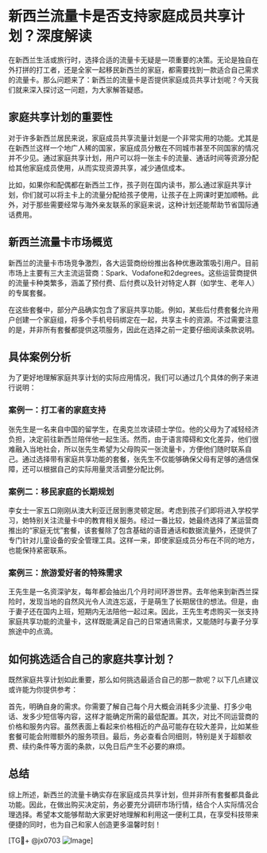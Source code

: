 # 新西兰流量卡是否支持家庭成员共享计划？深度解读

在新西兰生活或旅行时，选择合适的流量卡无疑是一项重要的决策。无论是独自在外打拼的打工者，还是全家一起移民新西兰的家庭，都需要找到一款适合自己需求的流量卡。那么问题来了：新西兰的流量卡是否提供家庭成员共享计划呢？今天我们就来深入探讨这一问题，为大家解答疑惑。

## 家庭共享计划的重要性

对于许多新西兰居民来说，家庭成员共享流量计划是一个非常实用的功能。尤其是在新西兰这样一个地广人稀的国家，家庭成员分散在不同城市甚至不同国家的情况并不少见。通过家庭共享计划，用户可以将一张主卡的流量、通话时间等资源分配给其他家庭成员使用，从而实现资源共享，减少通信成本。

比如，如果你和配偶都在新西兰工作，孩子则在国内读书，那么通过家庭共享计划，你们就可以将主卡上的流量分配给孩子使用，让孩子在上网课时更加顺畅。此外，对于那些需要经常与海外亲友联系的家庭来说，这种计划还能帮助节省国际通话费用。

## 新西兰流量卡市场概览

新西兰的流量卡市场竞争激烈，各大运营商纷纷推出各种优惠政策吸引用户。目前市场上主要有三大主流运营商：Spark、Vodafone和2degrees。这些运营商提供的流量卡种类繁多，涵盖了预付费、后付费以及针对特定人群（如学生、老年人）的专属套餐。

在这些套餐中，部分产品确实包含了家庭共享功能。例如，某些后付费套餐允许用户创建一个家庭组，将多个手机号码绑定在一起，共享主卡的资源。不过需要注意的是，并非所有套餐都提供这项服务，因此在选择之前一定要仔细阅读条款说明。

## 具体案例分析

为了更好地理解家庭共享计划的实际应用情况，我们可以通过几个具体的例子来进行说明：

### 案例一：打工者的家庭支持

张先生是一名来自中国的留学生，在奥克兰攻读硕士学位。他的父母为了减轻经济负担，决定前往新西兰陪伴他一起生活。然而，由于语言障碍和文化差异，他们很难融入当地社会，所以张先生希望为父母购买一张流量卡，方便他们随时联系自己。通过选择带有家庭共享功能的套餐，张先生不仅能够确保父母有足够的通信保障，还可以根据自己的实际用量灵活调整分配比例。

### 案例二：移民家庭的长期规划

李女士一家五口刚刚从澳大利亚迁居到惠灵顿定居。考虑到孩子们即将进入学校学习，她特别关注流量卡中的教育相关服务。经过一番比较，她最终选择了某运营商推出的“家庭无忧”套餐，该套餐除了包含基础的语音通话和数据流量外，还提供了专门针对儿童设备的安全管理工具。这样一来，即使家庭成员分布在不同的地方，也能保持紧密联系。

### 案例三：旅游爱好者的特殊需求

王先生是一名资深驴友，每年都会抽出几个月时间环游世界。去年他来到新西兰探险时，发现当地的自然风光令人流连忘返，于是萌生了长期居住的想法。但是，由于妻子还在国内上班，短期内无法陪他一起过来。因此，王先生考虑购买一张支持家庭共享功能的流量卡，这样既能满足自己的日常通讯需求，又能随时与妻子分享旅途中的点滴。

## 如何挑选适合自己的家庭共享计划？

既然家庭共享计划如此重要，那么如何挑选最适合自己的那一款呢？以下几点建议或许能为你提供参考：

首先，明确自身的需求。你需要了解自己每个月大概会消耗多少流量、打多少电话、发多少短信等内容，这样才能确定所需的最低配置。其次，对比不同运营商的价格和服务内容。虽然表面上看起来价格相近的产品可能存在较大差异，比如某些套餐可能会附赠额外的服务项目。最后，务必查看合同细则，特别是关于超额收费、续约条件等方面的条款，以免日后产生不必要的麻烦。

## 总结

综上所述，新西兰的流量卡确实存在家庭成员共享计划，但并非所有套餐都具备此功能。因此，在做出购买决定前，务必要充分调研市场行情，结合个人实际情况合理选择。希望本文能够帮助大家更好地理解和利用这一便利工具，在享受科技带来便捷的同时，也为自己和家人创造更多温馨时刻！

[TG💪+ @jx0703 ![Image](https://github.com/user-attachments/assets/dbca1d08-cadb-493c-b0ec-ad6f7a83f270)]